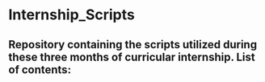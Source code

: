 # Internship_Scripts
Repository containing the scripts utilized during these three months of curricular internship.
List of contents:
- 
